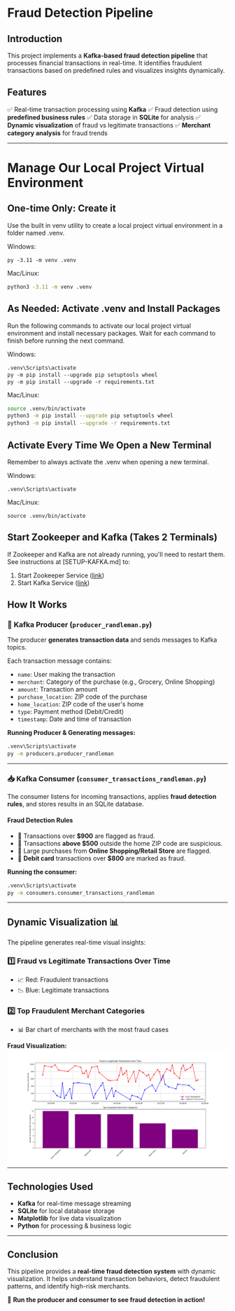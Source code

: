 # Fraud Detection Pipeline

## Introduction
This project implements a **Kafka-based fraud detection pipeline** that processes financial transactions in real-time. It identifies fraudulent transactions based on predefined rules and visualizes insights dynamically.

## Features
✅ Real-time transaction processing using **Kafka**
✅ Fraud detection using **predefined business rules**
✅ Data storage in **SQLite** for analysis
✅ **Dynamic visualization** of fraud vs legitimate transactions
✅ **Merchant category analysis** for fraud trends

---
# Manage Our Local Project Virtual Environment

## One-time Only: Create it 

Use the built in venv utility to create a local project virtual environment in a folder named .venv. 

Windows: 
```shell
py -3.11 -m venv .venv
```

Mac/Linux:
```zsh
python3 -3.11 -m venv .venv
```
## As Needed: Activate .venv and Install Packages

Run the following commands to activate our local project virtual environment 
and install necessary packages. 
Wait for each command to finish before running the next command. 

Windows: 

```shell
.venv\Scripts\activate
py -m pip install --upgrade pip setuptools wheel
py -m pip install --upgrade -r requirements.txt
```

Mac/Linux: 

```zsh
source .venv/bin/activate
python3 -m pip install --upgrade pip setuptools wheel
python3 -m pip install --upgrade -r requirements.txt
```

## Activate Every Time We Open a New Terminal 

Remember to always activate the .venv when opening a new terminal. 

Windows: 

```shell
.venv\Scripts\activate
```

Mac/Linux:

```shell
source .venv/bin/activate
```
## Start Zookeeper and Kafka (Takes 2 Terminals)

If Zookeeper and Kafka are not already running, you'll need to restart them.
See instructions at [SETUP-KAFKA.md] to:

1. Start Zookeeper Service ([link](https://github.com/denisecase/buzzline-02-case/blob/main/docs/SETUP-KAFKA.md#step-7-start-zookeeper-service-terminal-1))
2. Start Kafka Service ([link](https://github.com/denisecase/buzzline-02-case/blob/main/docs/SETUP-KAFKA.md#step-8-start-kafka-terminal-2))

## How It Works

### 🔄 **Kafka Producer (`producer_randleman.py`)**
The producer **generates transaction data** and sends messages to Kafka topics.

Each transaction message contains:
- `name`: User making the transaction
- `merchant`: Category of the purchase (e.g., Grocery, Online Shopping)
- `amount`: Transaction amount
- `purchase_location`: ZIP code of the purchase
- `home_location`: ZIP code of the user's home
- `type`: Payment method (Debit/Credit)
- `timestamp`: Date and time of transaction

**Running Producer & Generating messages:**
```bash
.venv\Scripts\activate
py -m producers.producer_randleman
```

---

### 📥 **Kafka Consumer (`consumer_transactions_randleman.py`)**
The consumer listens for incoming transactions, applies **fraud detection rules**, and stores results in an SQLite database.

#### **Fraud Detection Rules**
- 🚨 Transactions over **$900** are flagged as fraud.
- 🚨 Transactions **above $500** outside the home ZIP code are suspicious.
- 🚨 Large purchases from **Online Shopping/Retail Store** are flagged.
- 🚨 **Debit card** transactions over **$800** are marked as fraud.

**Running the consumer:**
```bash
.venv\Scripts\activate
py -m consumers.consumer_transactions_randleman
```

---

## Dynamic Visualization 📊
The pipeline generates real-time visual insights:

### **1️⃣ Fraud vs Legitimate Transactions Over Time**
- 📈 Red: Fraudulent transactions
- 📉 Blue: Legitimate transactions

### **2️⃣ Top Fraudulent Merchant Categories**
- 📊 Bar chart of merchants with the most fraud cases

**Fraud Visualization:**
![Fraud Dashboard](images/graph.png)

---

## Technologies Used
- **Kafka** for real-time message streaming
- **SQLite** for local database storage
- **Matplotlib** for live data visualization
- **Python** for processing & business logic

---

## Conclusion
This pipeline provides a **real-time fraud detection system** with dynamic visualization. It helps understand transaction behaviors, detect fraudulent patterns, and identify high-risk merchants.

🚀 **Run the producer and consumer to see fraud detection in action!**
